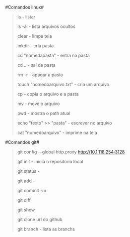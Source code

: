 #Comandos linux#
>
>ls - listar
>
>ls -al - lista arquivos ocultos
>
>clear - limpa tela
>
>mkdir - cria pasta
>
>cd "nomedapasta" - entra na pasta
>
>cd .. - saí da pasta
>
>rm -r - apagar a pasta
>
>touch "nomedoarquivo.txt" - cria um arquivo
>
>cp - copia o arquivo e a pasta
>
>mv - move o arquivo
>
>pwd - mostra o path atual
>
>echo "texto" >> "pasta" - escrever no arquivo
>
>cat "nomedoarquivo" - imprime na tela
>
>
#Comandos git#
>
>
>git config --global http.proxy http://10.1.118.254:3128
>
>git init - inicia o repositorio local
>
>git status -
>
>git add - 
>
>git commit -m 
>
>git diff 
>
>git show 
>
>git clone url do github
>
>git branch - lista as branchs
>